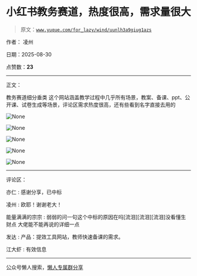 # 小红书教务赛道，热度很高，需求量很大

> 原文：[`www.yuque.com/for_lazy/wind/uunlh3a9giug1azs`](https://www.yuque.com/for_lazy/wind/uunlh3a9giug1azs)

作者： 凌州

日期：2025-08-30

点赞数：**23**

* * *

正文：

教务赛道细分垂类 这个网站涵盖教学过程中几乎所有场景，教案、备课、ppt、公开课、试卷生成等场景，评论区需求热度很高，还有些看到名字直接去用的

![](img/8b1051977666020d041709503d1dd3d5.png "None")

![](img/ced47d6d0af20e320a3f10f2c00011c9.png "None")

![](img/ee843dd0e03161711a034d1f7a73400a.png "None")

![](img/5dbfcccef217d7c6ab0136f16e4fe609.png "None")

![](img/9484f9db32dbb92a31342997c5a2ad92.png "None")

* * *

评论区：

亦仁 : 感谢分享，已中标

凌州 : 欧耶！谢谢老大！

能量满满的宗宗 : 弱弱的问一句这个中标的原因在吗[流泪][流泪][流泪]没看懂生财点 大佬能不能再说的详细一点

发达 : 产品：提效工具网站，教师快速备课的需求。

江大虾 : 有效信息

* * *

公众号懒人搜索，[懒人专属群分享](https://lazybook.fun/#/blog/group)
